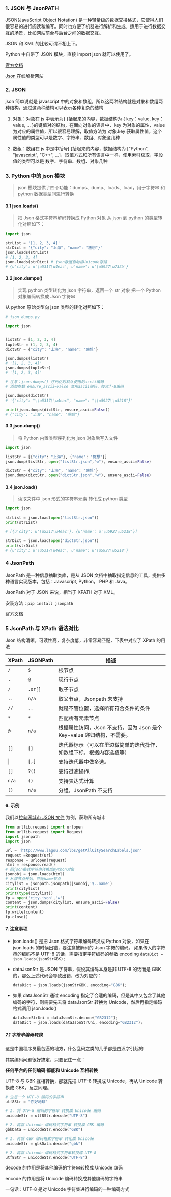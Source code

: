 ### 1. JSON 与 JsonPATH

JSON(JavaScript Object Notation) 是一种轻量级的数据交换格式，它使得人们很容易的进行阅读和编写。同时也方便了机器进行解析和生成。适用于进行数据交互的场景，比如网站前台与后台之间的数据交互。

JSON 和 XML 的比较可谓不相上下。

Python 中自带了 JSON 模块，直接 import json 就可以使用了。

[官方文档](http://docs.python.org/library/json.html)

[Json 在线解析网站](http://www.json.cn/)

### 2. JSON

json 简单说就是 javascript 中的对象和数组，所以这两种结构就是对象和数组两种结构，通过这两种结构可以表示各种复杂的结构

1. 对象：对象在 js 中表示为{ }括起来的内容，数据结构为 { key：value, key：value, ... }的键值对的结构，在面向对象的语言中，key 为对象的属性，value 为对应的属性值，所以很容易理解，取值方法为 对象.key 获取属性值，这个属性值的类型可以是数字、字符串、数组、对象这几种

2. 数组：数组在 js 中是中括号[ ]括起来的内容，数据结构为 ["Python", "javascript", "C++", ...]，取值方式和所有语言中一样，使用索引获取，字段值的类型可以是 数字、字符串、数组、对象几种

### 3. Python 中的 json 模块

> json 模块提供了四个功能：dumps、dump、loads、load，用于字符串 和 python 数据类型间进行转换

#### 3.1 json.loads()

> 把 Json 格式字符串解码转换成 Python 对象 从 json 到 python 的类型转化对照如下：

```python
import json

strList = '[1, 2, 3, 4]'
strDict = '{"city": "上海", "name": "施想"}'
json.loads(strList)
# [1, 2, 3, 4]
json.loads(strDict) # json数据自动按Unicode存储
# {u'city': u'\u5317\u4eac', u'name': u'\u5927\u732b'}
```

#### 3.2 json.dumps()

> 实现 python 类型转化为 json 字符串，返回一个 str 对象 把一个 Python 对象编码转换成 Json 字符串

从 python 原始类型向 json 类型的转化对照如下：

```python
# json_dumps.py

import json


listStr = [1, 2, 3, 4]
tupleStr = (1, 2, 3, 4)
dictStr = {"city": "上海", "name": "施想"}

json.dumps(listStr)
# '[1, 2, 3, 4]'
json.dumps(tupleStr)
# '[1, 2, 3, 4]'

# 注意：json.dumps() 序列化时默认使用的ascii编码
# 添加参数 ensure_ascii=False 禁用ascii编码，按utf-8编码

json.dumps(dictStr)
# '{"city": "\\u5317\\u4eac", "name": "\\u5927\\u5218"}'

print(json.dumps(dictStr, ensure_ascii=False))
# {"city": "上海", "name": "施想"}

```

#### 3.3 json.dump()

> 将 Python 内置类型序列化为 json 对象后写入文件

```python
import json

listStr = [{"city": "上海"}, {"name": "施想"}]
json.dump(listStr, open("listStr.json","w"), ensure_ascii=False)

dictStr = {"city": "上海", "name": "施想"}
json.dump(dictStr, open("dictStr.json","w"), ensure_ascii=False)
```

#### 3.4 json.load()

> 读取文件中 json 形式的字符串元素 转化成 python 类型

```python
import json

strList = json.load(open("listStr.json"))
print(strList)

# [{u'city': u'\u5317\u4eac'}, {u'name': u'\u5927\u5218'}]

strDict = json.load(open("dictStr.json"))
print(strDict)
# {u'city': u'\u5317\u4eac', u'name': u'\u5927\u5218'}
```

### 4 JsonPath

JsonPath 是一种信息抽取类库，是从 JSON 文档中抽取指定信息的工具，提供多种语言实现版本，包括：Javascript, Python， PHP 和 Java。

JsonPath 对于 JSON 来说，相当于 XPATH 对于 XML。

安装方法：`pip install jsonpath`

[官方文档](http://goessner.net/articles/JsonPath)

### 5 JsonPath 与 XPath 语法对比

Json 结构清晰，可读性高，复杂度低，非常容易匹配，下表中对应了 XPath 的用法

| XPath  | JSONPath | 描述                                                                   |
| ------ | -------- | ---------------------------------------------------------------------- |
| `/`    | `$`      | 根节点                                                                 |
| `.`    | `@`      | 现行节点                                                               |
| `/`    | `.or[]`  | 取子节点                                                               |
| `..`   | `n/a`    | 取父节点，Jsonpath 未支持                                              |
| `//`   | `..`     | 就是不管位置，选择所有符合条件的条件                                   |
| `*`    | `*`      | 匹配所有元素节点                                                       |
| `@`    | `n/a`    | 根据属性访问，Json 不支持，因为 Json 是个 Key-value 递归结构，不需要。 |
| `[]`   | `[]`     | 迭代器标示（可以在里边做简单的迭代操作，如数组下标，根据内容选值等）   |
| &#124; | `[,]`    | 支持迭代器中做多选。                                                   |
| `[]`   | `?()`    | 支持过滤操作.                                                          |
| `n/a`  | `()`     | 支持表达式计算                                                         |
| `()`   | `n/a`    | 分组，JsonPath 不支持                                                  |

#### 6. 示例

我们以[拉勾网城市 JSON 文件](http://www.lagou.com/lbs/getAllCitySearchLabels.json) 为例，获取所有城市

```python
from urllib.request import urlopen
from urllib.request import Request
import jsonpath
import json

url = 'http://www.lagou.com/lbs/getAllCitySearchLabels.json'
request =Request(url)
response = urlopen(request)
html = response.read()
# 把json格式字符串转换成python对象
jsonobj = json.loads(html)
# 从根节点开始，匹配name节点
citylist = jsonpath.jsonpath(jsonobj,'$..name')
print(citylist)
print(type(citylist))
fp = open('city.json','w')
content = json.dumps(citylist, ensure_ascii=False)
print(content)
fp.write(content)
fp.close()
```

#### 7. 注意事项

- json.loads() 是把 Json 格式字符串解码转换成 Python 对象，如果在 json.loads 的时候出错，要注意被解码的 Json 字符的编码。
  如果传入的字符串的编码不是 UTF-8 的话，需要指定字符编码的参数 encoding
  `dataDict = json.loads(jsonStrGBK);`
- dataJsonStr 是 JSON 字符串，假设其编码本身是非 UTF-8 的话而是 GBK 的，那么上述代码会导致出错，改为对应的：

  ```python
  dataDict = json.loads(jsonStrGBK, encoding="GBK");
  ```

- 如果 dataJsonStr 通过 encoding 指定了合适的编码，但是其中又包含了其他编码的字符，则需要先去将 dataJsonStr 转换为 Unicode，然后再指定编码格式调用 json.loads()

  ```python
  dataJsonStrUni = dataJsonStr.decode("GB2312");
  dataDict = json.loads(dataJsonStrUni, encoding="GB2312");
  ```

##### 7.1 字符串编码转换

这是中国程序员最苦逼的地方，什么乱码之类的几乎都是由汉字引起的

其实编码问题很好搞定，只要记住一点：

**任何平台的任何编码 都能和 Unicode 互相转换**

UTF-8 与 GBK 互相转换，那就先把 UTF-8 转换成 Unicode，再从 Unicode 转换成 GBK，反之同理。

```python
# 这是一个 UTF-8 编码的字符串
utf8Str = "你好地球"

# 1. 将 UTF-8 编码的字符串 转换成 Unicode 编码
unicodeStr = utf8Str.decode("UTF-8")

# 2. 再将 Unicode 编码格式字符串 转换成 GBK 编码
gbkData = unicodeStr.encode("GBK")

# 1. 再将 GBK 编码格式字符串 转化成 Unicode
unicodeStr = gbkData.decode("gbk")

# 2. 再将 Unicode 编码格式字符串转换成 UTF-8
utf8Str = unicodeStr.encode("UTF-8")
```

decode 的作用是将其他编码的字符串转换成 Unicode 编码

encode 的作用是将 Unicode 编码转换成其他编码的字符串

一句话：UTF-8 是对 Unicode 字符集进行编码的一种编码方式
